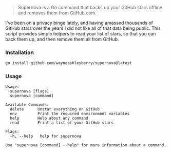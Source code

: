 > Supernova is a Go command that backs up your GitHub stars offline and removes them from GitHub.com.

I've been on a privacy binge lately, and having amassed thousands of GitHub stars over the years I did not like all of that data being public. This script provides simple helpers to read your list of stars, so that you can back them up, and then remove them all from GitHub.

### Installation

```sh
go install github.com/wayneashleyberry/supernova@latest
```

### Usage

```
Usage:
  supernova [flags]
  supernova [command]

Available Commands:
  delete      Unstar everything on GitHub
  env         Print the required environment variables
  help        Help about any command
  read        Print a list of your GitHub stars

Flags:
  -h, --help   help for supernova

Use "supernova [command] --help" for more information about a command.
```
